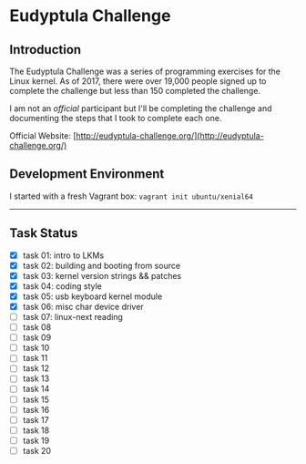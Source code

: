 # Eudyptula Challenge

## Introduction

The Eudyptula Challenge was a series of programming exercises for the Linux kernel. As of 2017, there were over 19,000 people signed up to complete the challenge but less than 150 completed the challenge.

I am not an *official* participant but I'll be completing the challenge and documenting the steps that I took to complete each one.

Official Website: [http://eudyptula-challenge.org/](http://eudyptula-challenge.org/)

## Development Environment

I started with a fresh Vagrant box: `vagrant init ubuntu/xenial64`

___

## Task Status

- [x] task 01: intro to LKMs
- [x] task 02: building and booting from source
- [x] task 03: kernel version strings && patches
- [x] task 04: coding style
- [x] task 05: usb keyboard kernel module
- [x] task 06: misc char device driver
- [ ] task 07: linux-next reading
- [ ] task 08
- [ ] task 09
- [ ] task 10
- [ ] task 11
- [ ] task 12
- [ ] task 13
- [ ] task 14
- [ ] task 15
- [ ] task 16
- [ ] task 17
- [ ] task 18
- [ ] task 19
- [ ] task 20
